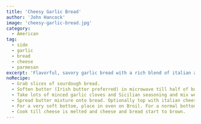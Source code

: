 ```yaml
---
title: 'Cheesy Garlic Bread'
author: 'John Hancock'
image: 'cheesy-garlic-bread.jpg'
category:
  - American
tag:
  - side
  - garlic
  - bread
  - cheese
  - parmesan
excerpt: 'Flavorful, savory garlic bread with a rich blend of italian and parmesan cheeses, butter and garlic.'
noRecipe:
  - Grab slices of sourdough bread.
  - Soften butter (Irish butter preferred) in microwave till half of butter is melted.
  - Take lots of minced garlic cloves and Sicilian seasoning and mix well into the softened butter.
  - Spread butter mixture onto bread. Optionally top with italian cheese blend, and then top with high-quality shredded parmesan.
  - For a very soft bottom, place in oven on Broil. For a normal bottom, bake at 350°. For a crispy bottom, bake on a wire rack.
  - Cook till cheese is melted and cheese and bread start to brown.
---
```

